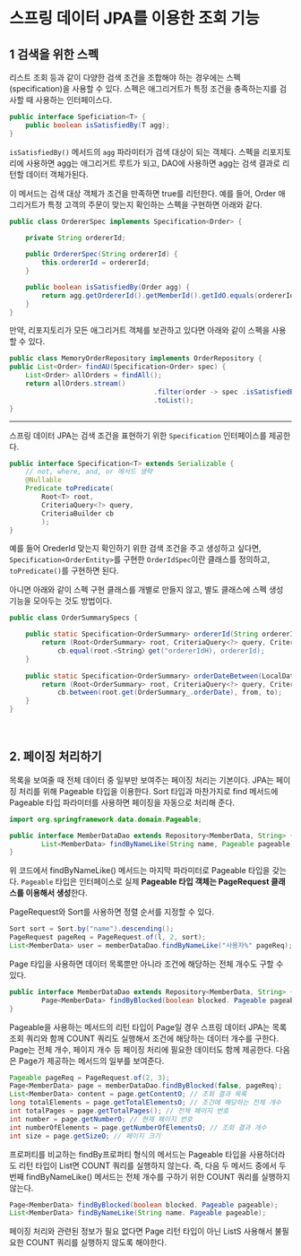 # 스프링 데이터 JPA를 이용한 조회 기능


## 1 검색을 위한 스펙

리스트 조회 등과 같이 다양한 검색 조건을 조합해야 하는 경우에는 스펙(specification)을 사용할 수 있다.  스펙은 애그리거트가 특정 조건을 충족하는지를 검사할 때 사용하는 인터페이스다. 

```java
public interface Speficiation<T> {
	public boolean isSatisfiedBy(T agg);
}
```

`isSatisfiedBy()` 메서드의 `agg` 파라미터가 검색 대상이 되는 객체다. 스펙을 리포지토리에 사용하면 agg는 애그리거트 루트가 되고, DAO에 사용하면 agg는 검색 결과로 리턴할 데이터 객체가된다. 

이 메서드는 검색 대상 객체가 조건을 만족하면 true를 리턴한다. 예를 들어, Order 애그리거트가 특정 고객의 주문이 맞는지 확인하는 스펙을 구현하면 아래와 같다.  

```java
public class OrdererSpec implements Specification<Drder> {
	
	private String ordererId;

	public OrdererSpec(String ordererId) {
		this.ordererId = ordererId;
	}

	public boolean isSatisfiedBy(Order agg) {
		return agg.getOrdererId().getMemberId().getIdO.equals(ordererId);
	}
}
```

만약, 리포지토리가 모든 애그리거트 객체를 보관하고 있다면 아래와 같이 스펙을 사용할 수 있다.  

```java
public class MemoryOrderRepository implements OrderRepository {
public List<Order> findAU(Specification<Order> spec) {
	List<Order> allOrders = findAll();
	return allOrders.stream()
									.filter(order -> spec .isSatisfiedBy(order))
									.toList();
}
```

---

스프링 데이터 JPA는 검색 조건을 표현하기 위한 `Specification` 인터페이스를 제공한다. 

```java
public interface Specification<T> extends Serializable {
	// not, where, and, or 메서드 생략
	@Nullable
	Predicate toPredicate(
		Root<T> root,
		CriteriaQuery<?> query,
		CriteriaBuilder cb
		);
}
```

예를 들어 OrederId 맞는지 확인하기 위한 검색 조건을 주고 생성하고 싶다면, `Specification<OrderEntity>`를 구현한 `OrderIdSpec`이란 클래스를 정의하고, `toPredicate()`를 구현하면 된다.

아니면 아래와 같이 스펙 구현 클래스를 개별로 만들지 않고, 별도 클래스에 스펙 생성 기능을 모아두는 것도 방법이다. 

```java
public class OrderSummarySpecs {

	public static Specification<OrderSummary> ordererId(String ordererId) {
		return (Root<OrderSummary> root, CriteriaQuery<?> query, CriteriaBuilder cb) ->
			cb.equal(root.<String〉get("ordererIdH), ordererId);
	}
	
	public static Specification<OrderSummary> orderDateBetween(LocalDateTime from, LocalDateTime to) {
		return (Root<OrderSummary> root, CriteriaQuery<?> query, CriteriaBuilder cb) ->
			cb.between(root.get(OrderSummary_.orderDate), from, to);
	}
}
```


<br>

## 2. 페이징 처리하기
목록을 보여줄 때 전체 데이터 중 일부만 보여주는 페이징 처리는 기본이다. JPA는 페이징 처리를 위해 Pageable 타입을 이용한다. Sort 타입과 마찬가지로 find 메서드에 Pageable 타입 파라미터를 사용하면 페이징을 자동으로 처리해 준다.

```java
import org.springframework.data.domain.Pageable;

public interface MemberDataDao extends Repository<MemberData, String> {
		List<MemberData> findByNameLike(String name, Pageable pageable);
}
```

위 코드에서 findByNameLike() 메서드는 마지막 파라미터로 Pageable 타입을 갖는다. `Pageable` 타입은 인터페이스로 실제 **Pageable 타입 객체는 PageRequest 클래스를 이용해서 생성**한다. 

PageRequest와 Sort를 사용하면 정렬 순서를 지정할 수 있다. 

```java
Sort sort = Sort.by("name").descending();
PageRequest pageReq = PageRequest.of(l, 2, sort);
List<MemberData> user = memberDataDao.findByNameLike("사용자%" pageReq);
```

Page 타입을 사용하면 데이터 목록뿐만 아니라 조건에 해당하는 전체 개수도 구할 수 있다.

```java
public interface MemberDataDao extends Repository<MemberData, String> {
		Page<MemberData> findByBlocked(boolean blocked. Pageable pageable);
}
```

Pageable을 사용하는 메서드의 리턴 타입이 Page일 경우 스프링 데이터 JPA는 목록 조회 쿼리와 함께 COUNT 쿼리도 실행해서 조건에 해당하는 데이터 개수를 구한다. 
Page는 전체 개수, 페이지 개수 등 페이징 처리에 필요한 데이터도 함께 제공한다. 다음은 Page가 제공하는 메서드의 일부를 보여준다.

```java
Pageable pageReq = PageRequest.of(2, 3);
Page<MemberData> page = memberDataDao.findByBlocked(false, pageReq);
List<MemberData> content = page.getContentO; // 조회 결과 목록
long totalElements = page.getTotalElementsO; // 조건에 해당하는 전체 개수
int totalPages = page.getTotalPages(); // 전체 페이지 번호
int number = page.getNumberO; // 현재 페이지 번호
int numberOfElements = page.getNumberOfElementsO; // 조회 결과 개수
int size = page.getSizeO; // 페이지 크기
```

프로퍼티를 비교하는 findBy프로퍼티 형식의 메서드는 Pageable 타입을 사용하더라도 리턴 타입이 List면 COUNT 쿼리를 실행하지 않는다. 즉, 다음 두 메서드 중에서 두 번째 findByNameLike() 메서드는 전체 개수를 구하기 위한 COUNT 쿼리를 실행하지 않는다.

```java
Page<MemberData> findByBlocked(boolean blocked. Pageable pageable);
List<MemberData> findByNameLike(String name. Pageable pageable);
```

페이징 처리와 관련된 정보가 필요 없다면 Page 리턴 타입이 아닌 ListS 사용해서 불필요한 COUNT 쿼리를 실행하지 않도록 해야한다.

